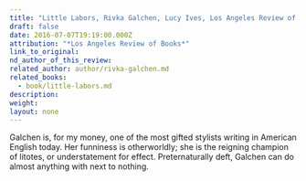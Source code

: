 ```yaml
---
title: "Little Labors, Rivka Galchen, Lucy Ives, Los Angeles Review of Books"
draft: false
date: 2016-07-07T19:19:00.000Z
attribution: "*Los Angeles Review of Books*"
link_to_original:
nd_author_of_this_review:
related_author: author/rivka-galchen.md
related_books:
  - book/little-labors.md
description:
weight:
layout: none
---
```

Galchen is, for my money, one of the most gifted stylists writing in American English today. Her funniness is otherworldly; she is the reigning champion of litotes, or understatement for effect. Preternaturally deft, Galchen can do almost anything with next to nothing.

